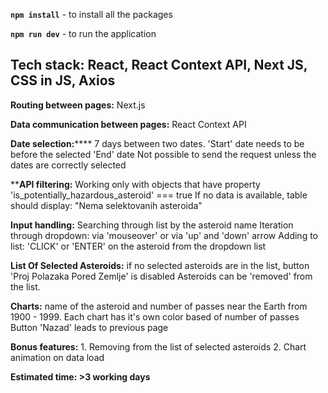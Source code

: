 **`npm install`** - to install all the packages


**`npm run dev`** - to run the application

## **__Tech stack__**: React, React Context API, Next JS, CSS in JS, Axios

**Routing between pages:** Next.js

**Data communication between pages:** React Context API

**Date selection:****** 7 days between two dates. 'Start' date needs to be before the selected 'End' date
								Not possible to send the request unless the dates are correctly selected

****API filtering:** Working only with objects that have property 'is_potentially_hazardous_asteroid' === true
								If no data is available, table should display: "Nema selektovanih 	asteroida"

**Input handling:** Searching through list by the asteroid name
								Iteration through dropdown: via 'mouseover' or via 'up' and 'down' arrow
								Adding to list: 'CLICK' or 'ENTER' on the asteroid from the dropdown list

**List Of Selected Asteroids:** if no selected asteroids are in the list, button 'Proj Polazaka Pored Zemlje' is disabled
														Asteroids can be 'removed' from the list.

**Charts:** name of the asteroid and number of passes near the Earth from 1900 - 1999.
				Each chart has it's own color based of number of passes
				Button 'Nazad' leads to previous page

**Bonus features:** 
				1. Removing from the list of selected asteroids 
				2. Chart animation on data load

**Estimated time: >3 working days**
